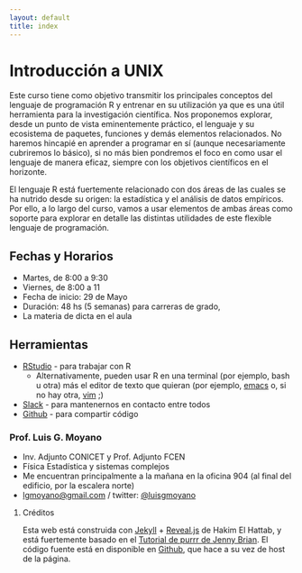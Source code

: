 ```yaml
--- 
layout: default 
title: index 
--- 
```



# Introducción a UNIX

Este curso tiene como objetivo transmitir los principales conceptos del lenguaje de programación R y
entrenar en su utilización ya que es una útil herramienta para la investigación científica. Nos
proponemos explorar, desde un punto de vista eminentemente práctico, el lenguaje y su ecosistema de
paquetes, funciones y demás elementos relacionados. No haremos hincapié en aprender a programar en
sí (aunque necesariamente cubriremos lo básico), si no más bien pondremos el foco en como usar el
lenguaje de manera eficaz, siempre con los objetivos científicos en el horizonte.

El lenguaje R está fuertemente relacionado con dos áreas de las cuales se ha nutrido desde su
origen: la estadística y el análisis de datos empíricos. Por ello, a lo largo del curso, vamos a usar
elementos de ambas áreas como soporte para explorar en detalle las distintas utilidades de este
flexible lenguaje de programación.


## Fechas y Horarios

-   Martes, de 8:00 a 9:30
-   Viernes, de 8:00 a 11
-   Fecha de inicio: 29 de Mayo
-   Duración: 48 hs (5 semanas) para carreras de grado, 
-   La materia de dicta en el aula 


## Herramientas

-   [RStudio](https://www.rstudio.com/) - para trabajar con R
    -   Alternativamente, pueden usar R en una terminal (por ejemplo, bash u otra) más el editor de texto
        que quieran (por ejemplo, [emacs](https://www.gnu.org/software/emacs/) o, si no hay otra, [vim](http://www.vim.org/) ;)
-   [Slack](https://slack.com/) - para mantenernos en contacto entre todos
-   [Github](https://github.com/) - para compartir código


### Prof. Luis G. Moyano

-   Inv. Adjunto CONICET y Prof. Adjunto FCEN
-   Física Estadística y sistemas complejos
-   Me encuentran principalmente a la mañana en la oficina 904 (al final del edificio, por la escalera norte)
-   <span class="underline">lgmoyano@gmail.com</span> / twitter: [@luisgmoyano](https://twitter.com/luisgmoyano)

1.  Créditos

    Esta web está construida con [Jekyll](https://jekyllrb.com/)  + [Reveal.js](https://github.com/hakimel/reveal.js) de Hakim El Hattab, y está fuertemente basado en el
    [Tutorial de purrr de Jenny Brian](https://jennybc.github.io/purrr-tutorial). El código fuente está en disponible en [Github](https://github.com/r-2017/r-2017.github.io), que hace a su vez
    de host de la página.

